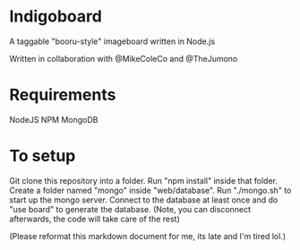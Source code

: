 # Indigoboard
A taggable "booru-style" imageboard written in Node.js

Written in collaboration with @MikeColeCo and @TheJumono

# Requirements
NodeJS
NPM
MongoDB

# To setup

Git clone this repository into a folder.
Run "npm install" inside that folder.
Create a folder named "mongo" inside "web/database".
Run "./mongo.sh" to start up the mongo server.
Connect to the database at least once and do "use board" to generate the database.
(Note, you can disconnect afterwards, the code will take care of the rest)

(Please reformat this markdown document for me, its late and I'm tired lol.)